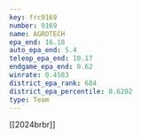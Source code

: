 ```yaml
---
key: frc9169
number: 9169
name: AGROTECH
epa_end: 16.18
auto_epa_end: 5.4
teleop_epa_end: 10.17
endgame_epa_end: 0.62
winrate: 0.4583
district_epa_rank: 684
district_epa_percentile: 0.6202
type: Team
---
```

[[2024brbr]]
